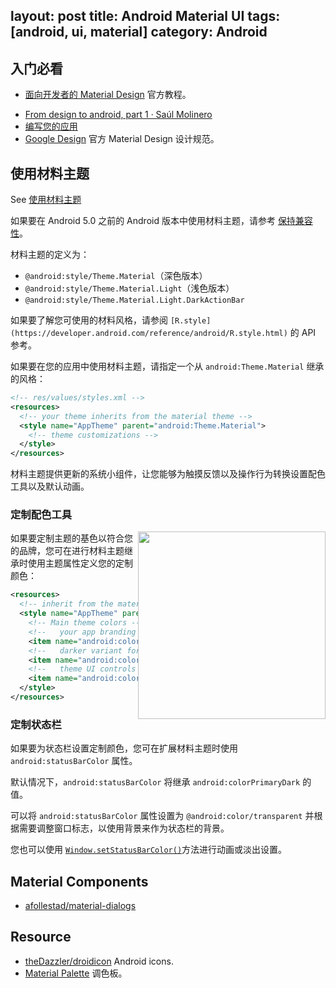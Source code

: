 layout: post
title: Android Material UI
tags: [android, ui, material]
category: Android
---

## 入门必看

- [面向开发者的 Material Design](https://developer.android.com/training/material/index.html) 官方教程。
* [From design to android, part 1 · Saúl Molinero](http://saulmm.github.io/from-design-to-android-part1)
* [编写您的应用](https://developer.android.com/studio/write/index.html)
* [Google Design](https://www.google.com/design/) 官方 Material Design 设计规范。

## 使用材料主题

See [使用材料主题](https://developer.android.com/training/material/theme.html)

如果要在 Android 5.0 之前的 Android 版本中使用材料主题，请参考 [保持兼容性](https://developer.android.com/training/material/compatibility.html)。

材料主题的定义为：

* `@android:style/Theme.Material`（深色版本）
* `@android:style/Theme.Material.Light`（浅色版本）
* `@android:style/Theme.Material.Light.DarkActionBar`

如果要了解您可使用的材料风格，请参阅 `[R.style](https://developer.android.com/reference/android/R.style.html)` 的 API 参考。

如果要在您的应用中使用材料主题，请指定一个从
`android:Theme.Material` 继承的风格：

```xml
<!-- res/values/styles.xml -->  
<resources>  
  <!-- your theme inherits from the material theme -->  
  <style name="AppTheme" parent="android:Theme.Material">  
    <!-- theme customizations -->  
  </style>  
</resources>
```

材料主题提供更新的系统小组件，让您能够为触摸反馈以及操作行为转换设置配色工具以及默认动画。

### 定制配色工具

<img src="https://developer.android.com/training/material/images/ThemeColors.png" width="300px" style="float: right;">

如果要定制主题的基色以符合您的品牌，您可在进行材料主题继承时使用主题属性定义您的定制颜色：

```xml
<resources>  
  <!-- inherit from the material theme -->  
  <style name="AppTheme" parent="android:Theme.Material">  
    <!-- Main theme colors -->  
    <!--   your app branding color for the app bar -->  
    <item name="android:colorPrimary">@color/primary</item>  
    <!--   darker variant for the status bar and contextual app bars -->  
    <item name="android:colorPrimaryDark">@color/primary_dark</item>  
    <!--   theme UI controls like checkboxes and text fields -->  
    <item name="android:colorAccent">@color/accent</item>  
  </style>
</resources>
```

### 定制状态栏

如果要为状态栏设置定制颜色，您可在扩展材料主题时使用 `android:statusBarColor` 属性。

默认情况下，`android:statusBarColor` 将继承 `android:colorPrimaryDark` 的值。

可以将 `android:statusBarColor` 属性设置为 `@android:color/transparent` 并根据需要调整窗口标志，以使用背景来作为状态栏的背景。

您也可以使用 [`Window.setStatusBarColor()`](https://developer.android.com/reference/android/view/Window.html#setStatusBarColor(int))方法进行动画或淡出设置。

## Material Components

- [afollestad/material-dialogs](https://github.com/afollestad/material-dialogs)

## Resource

- [theDazzler/droidicon](https://github.com/theDazzler/droidicon) Android icons.
- [Material Palette](http://www.materialpalette.com/purple/pink) 调色板。
